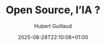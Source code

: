 ---
layout: post
title: "Open Source, l’IA ?"
link: "https://framablog.org/2025/02/09/open-source-lia"
author: Hubert Guillaud
published_date: 04/05/2024
description: "On parle beaucoup des données d’entraînements de l’IA générative, mais sans exactement comprendre ce que ces données d’entraînement recouvrent. Et pour cause : les grands modèles de l’IA générative ne communiquent pas sur les données d’entraînements qu’ils utilisent et, du fait de la taille de ces jeux de données, la compréhension de leurs failles et limites, est difficile à saisir. Cette semaine, on vous invite à saisir les limites de l’IA dite « open source » en regardant comment ces jeux de données sont utilisés et comment ils agissent. Mettez votre casque de spéléologue et plongez dans une des grandes bases d’images qui façonnent l’IA, Laion 5B !"
language: fr
categories: "articles"
tags: "ia open-source"
og-tags: "ia open-source"
date: "2025-08-28T22:10:08+01:00"
permalink: /:categories/:year/:month/:day/:title/
---